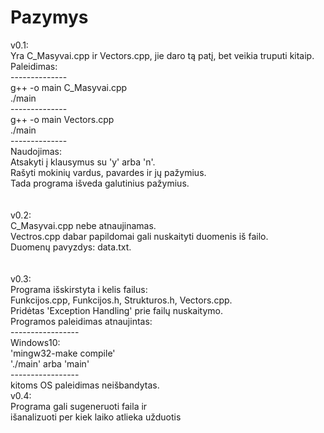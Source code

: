 # Pazymys

v0.1:<br>
Yra C_Masyvai.cpp ir Vectors.cpp, jie daro tą patį, bet veikia truputi kitaip.<br>
Paleidimas:<br>
--------------<br>
g++ -o main C_Masyvai.cpp<br>
./main<br>
--------------<br>
g++ -o main Vectors.cpp<br>
./main<br>
--------------<br>
Naudojimas:<br>
Atsakyti į klausymus su 'y' arba 'n'.<br>
Rašyti mokinių vardus, pavardes ir jų pažymius.<br>
Tada programa išveda galutinius pažymius.<br>
<br>
<br>
v0.2:<br>
C_Masyvai.cpp nebe atnaujinamas.<br>
Vectros.cpp dabar papildomai gali nuskaityti duomenis iš failo.<br>
Duomenų pavyzdys: data.txt.<br>
<br>
<br>
v0.3:<br>
Programa išskirstyta i kelis failus:<br>
Funkcijos.cpp, Funkcijos.h, Strukturos.h, Vectors.cpp.<br>
Pridėtas 'Exception Handling' prie failų nuskaitymo.<br>
Programos paleidimas atnaujintas:<br>
-----------------<br>
Windows10:<br>
'mingw32-make compile'<br>
'./main' arba 'main'<br>
-----------------<br>
kitoms OS paleidimas neišbandytas.<br>
v0.4:<br>
Programa gali sugeneruoti faila ir<br>
išanalizuoti per kiek laiko atlieka užduotis<br>
    
